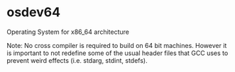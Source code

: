 # osdev64
Operating System for x86_64 architecture

Note: No cross compiler is required to build on 64 bit machines. However it is important to not redefine some of the usual header files that GCC uses to prevent weird effects (i.e. stdarg, stdint, stdefs).